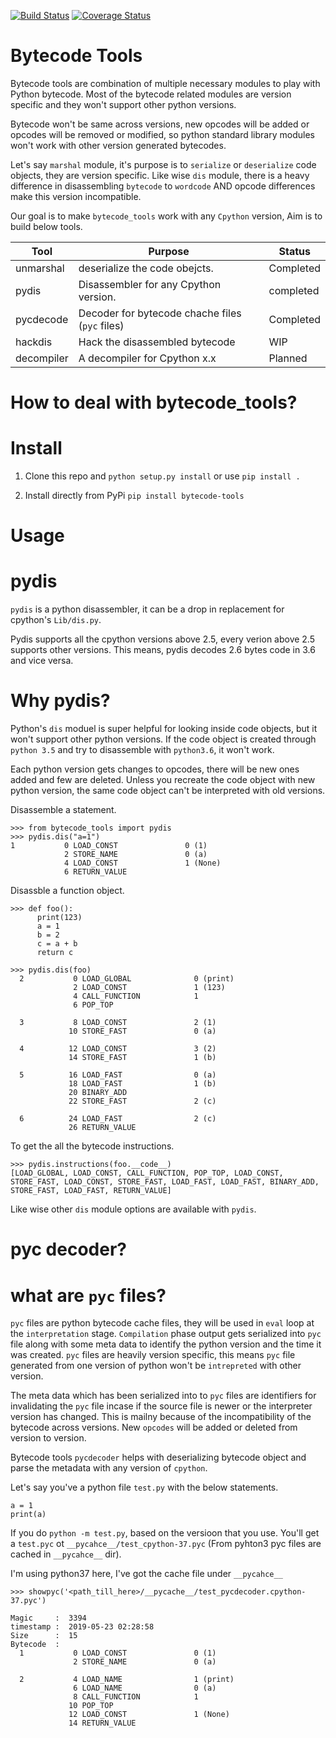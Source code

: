 
[![Build Status](https://travis-ci.com/gsb-eng/bytecode_tools.svg?branch=master)](https://travis-ci.com/gsb-eng/bytecode_tools)
[![Coverage Status](https://img.shields.io/codecov/c/github/gsb-eng/bytecode_tools/master.svg)](https://codecov.io/github/gsb-eng/bytecode_tools?branch=master)
<br />

Bytecode Tools
===============

Bytecode tools are combination of multiple necessary modules to play with Python
bytecode. Most of the bytecode related modules are version specific and they won't support
other python versions.

Bytecode won't be same across versions, new opcodes will be added or opcodes will be removed or modified, so python standard library modules won't work with other version generated bytecodes.

Let's say `marshal` module, it's purpose is to `serialize` or `deserialize` code objects, they are version specific. Like wise `dis` module, there is a heavy difference in disassembling `bytecode` to `wordcode` AND opcode differences make this version incompatible.

Our goal is to make `bytecode_tools` work with any `Cpython` version, Aim is to build below tools.

|Tool|Purpose|Status|
|---|---|---|
|unmarshal|deserialize the code obejcts.|Completed|
|pydis|Disassembler for any Cpython version.|completed|
|pycdecode|Decoder for bytecode chache files (`pyc` files)|Completed|
|hackdis|Hack the disassembled bytecode|WIP|
|decompiler|A decompiler for Cpython x.x|Planned|


# How to deal with bytecode_tools?

Install
=======

1. Clone this repo and `python setup.py install` or use `pip install .`

2. Install directly from PyPi `pip install bytecode-tools`


Usage
======

pydis
=====

`pydis` is a python disassembler, it can be a drop in replacement for cpython's
`Lib/dis.py`.

Pydis supports all the cpython versions above 2.5, every verion above 2.5
supports other versions. This means, pydis decodes 2.6 bytes code in 3.6 and
vice versa.

Why pydis?
==========

Python's `dis` moduel is super helpful for looking inside code objects, but it
won't support other python versions. If the code object is created through
`python 3.5` and try to disassemble with `python3.6`, it won't work.

Each python version gets changes to opcodes, there will be new ones added and few
are deleted. Unless you recreate the code object with new python version, the
same code object can't be interpreted with old versions.


Disassemble a statement.

    >>> from bytecode_tools import pydis
    >>> pydis.dis("a=1")
    1           0 LOAD_CONST               0 (1)
                2 STORE_NAME               0 (a)
                4 LOAD_CONST               1 (None)
                6 RETURN_VALUE

Disassble a function object.

    >>> def foo():
          print(123)
          a = 1
          b = 2
          c = a + b
          return c

    >>> pydis.dis(foo)
      2           0 LOAD_GLOBAL              0 (print)
                  2 LOAD_CONST               1 (123)
                  4 CALL_FUNCTION            1
                  6 POP_TOP

      3           8 LOAD_CONST               2 (1)
                 10 STORE_FAST               0 (a)

      4          12 LOAD_CONST               3 (2)
                 14 STORE_FAST               1 (b)

      5          16 LOAD_FAST                0 (a)
                 18 LOAD_FAST                1 (b)
                 20 BINARY_ADD
                 22 STORE_FAST               2 (c)

      6          24 LOAD_FAST                2 (c)
                 26 RETURN_VALUE


To get the all the bytecode instructions.

    >>> pydis.instructions(foo.__code__)
    [LOAD_GLOBAL, LOAD_CONST, CALL_FUNCTION, POP_TOP, LOAD_CONST, STORE_FAST, LOAD_CONST, STORE_FAST, LOAD_FAST, LOAD_FAST, BINARY_ADD, STORE_FAST, LOAD_FAST, RETURN_VALUE]

Like wise other `dis` module options are available with `pydis`.

pyc decoder?
============

what are `pyc` files?
=====================

`pyc` files are python bytecode cache files, they will be used in `eval` loop at the `interpretation` stage. `Compilation` phase output gets serialized into `pyc` file along with some meta data to identify the python version and the time it was created. `pyc` files are heavily version specific, this means `pyc` file generated from one version of python won't be `intrepreted` with other version.

The meta data which has been serialized into to `pyc` files are identifiers for invalidating the `pyc` file incase if the source file is newer or the interpreter version has changed. This is mailny because of the incompatibility of the bytecode across versions. New `opcodes` will be added or deleted from version to version.

Bytecode tools `pycdecoder` helps with deserializing bytecode object and parse the metadata with any version of `cpython`.

Let's say you've a python file `test.py` with the below statements.

    a = 1
    print(a)

If you do `python -m test.py`, based on the versioon that you use. You'll get a `test.pyc` ot `__pycahce__/test_cpython-37.pyc` (From pyhton3 pyc files are cached in `__pycahce__` dir).

I'm using python37 here, I've got the cache file under `__pycahce__`

    >>> showpyc('<path_till_here>/__pycache__/test_pycdecoder.cpython-37.pyc')

    Magic     :  3394
    timestamp :  2019-05-23 02:28:58
    Size      :  15
    Bytecode  :
      1           0 LOAD_CONST               0 (1)
                  2 STORE_NAME               0 (a)

      2           4 LOAD_NAME                1 (print)
                  6 LOAD_NAME                0 (a)
                  8 CALL_FUNCTION            1
                 10 POP_TOP
                 12 LOAD_CONST               1 (None)
                 14 RETURN_VALUE
